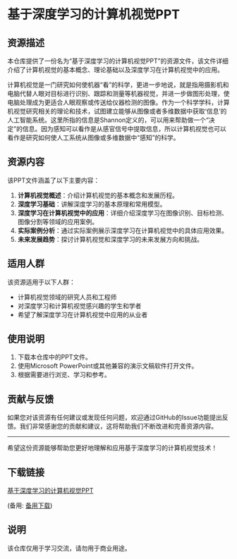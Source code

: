 # 基于深度学习的计算机视觉PPT

## 资源描述

本仓库提供了一份名为“基于深度学习的计算机视觉PPT”的资源文件，该文件详细介绍了计算机视觉的基本概念、理论基础以及深度学习在计算机视觉中的应用。

计算机视觉是一门研究如何使机器“看”的科学，更进一步地说，就是指用摄影机和电脑代替人眼对目标进行识别、跟踪和测量等机器视觉，并进一步做图形处理，使电脑处理成为更适合人眼观察或传送给仪器检测的图像。作为一个科学学科，计算机视觉研究相关的理论和技术，试图建立能够从图像或者多维数据中获取‘信息’的人工智能系统。这里所指的信息是Shannon定义的，可以用来帮助做一个“决定”的信息。因为感知可以看作是从感官信号中提取信息，所以计算机视觉也可以看作是研究如何使人工系统从图像或多维数据中“感知”的科学。

## 资源内容

该PPT文件涵盖了以下主要内容：

1. **计算机视觉概述**：介绍计算机视觉的基本概念和发展历程。
2. **深度学习基础**：讲解深度学习的基本原理和常用模型。
3. **深度学习在计算机视觉中的应用**：详细介绍深度学习在图像识别、目标检测、图像分割等领域的应用案例。
4. **实际案例分析**：通过实际案例展示深度学习在计算机视觉中的具体应用效果。
5. **未来发展趋势**：探讨计算机视觉和深度学习的未来发展方向和挑战。

## 适用人群

该资源适用于以下人群：

- 计算机视觉领域的研究人员和工程师
- 对深度学习和计算机视觉感兴趣的学生和学者
- 希望了解深度学习在计算机视觉中应用的从业者

## 使用说明

1. 下载本仓库中的PPT文件。
2. 使用Microsoft PowerPoint或其他兼容的演示文稿软件打开文件。
3. 根据需要进行浏览、学习和参考。

## 贡献与反馈

如果您对该资源有任何建议或发现任何问题，欢迎通过GitHub的Issue功能提出反馈。我们非常感谢您的贡献和建议，这将帮助我们不断改进和完善资源内容。

---

希望这份资源能够帮助您更好地理解和应用基于深度学习的计算机视觉技术！

## 下载链接
[基于深度学习的计算机视觉PPT](https://pan.quark.cn/s/acdcc673f1de) 

(备用: [备用下载](https://pan.baidu.com/s/1dZ5llkVXSb6H1rDqGi9OZA?pwd=1234))

## 说明

该仓库仅用于学习交流，请勿用于商业用途。
